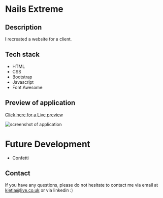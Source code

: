 # Nails Extreme

## Description

I recreated a website for a client.

## Tech stack

- HTML
- CSS
- Bootstrap
- Javascript
- Font Awesome

## Preview of application
[Click here for a Live preview](https://www.vinhkietla.co.uk/)

![screenshot of application](./public/assets/reactsiteimg.png)

# Future Development

- Confetti

## Contact

If you have any questions, please do not hesitate to contact me via email at kietla@live.co.uk or via linkedin :)